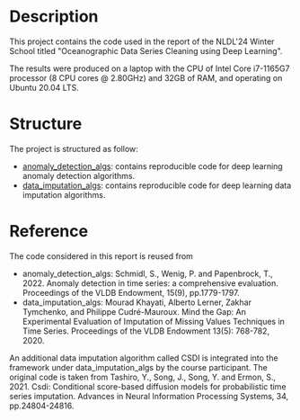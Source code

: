 # Description
This project contains the code used in the report of the NLDL'24 Winter School titled "Oceanographic Data Series Cleaning using Deep Learning".

The results were produced on a laptop with the CPU of Intel Core i7-1165G7 processor (8 CPU cores @ 2.80GHz) and 32GB of RAM, and operating on Ubuntu 20.04 LTS.

# Structure
The project is structured as follow:
- [anomaly_detection_algs](https://github.com/ntnguyen-so/NLDL_report/tree/main/anomaly_detection_algs): contains reproducible code for deep learning anomaly detection algorithms.
- [data_imputation_algs](https://github.com/ntnguyen-so/NLDL_report/tree/main/data_imputation_algs): contains reproducible code for deep learning data imputation algorithms.

# Reference
The code considered in this report is reused from
- anomaly_detection_algs: Schmidl, S., Wenig, P. and Papenbrock, T., 2022. Anomaly detection in time series: a comprehensive evaluation. Proceedings of the VLDB Endowment, 15(9), pp.1779-1797.
- data_imputation_algs: Mourad Khayati, Alberto Lerner, Zakhar Tymchenko, and Philippe Cudré-Mauroux. Mind the Gap: An Experimental Evaluation of Imputation of Missing Values Techniques in Time Series. Proceedings of the VLDB Endowment 13(5): 768-782, 2020.

An additional data imputation algorithm called CSDI is integrated into the framework under data_imputation_algs by the course participant. The original code is taken from Tashiro, Y., Song, J., Song, Y. and Ermon, S., 2021. Csdi: Conditional score-based diffusion models for probabilistic time series imputation. Advances in Neural Information Processing Systems, 34, pp.24804-24816. 
